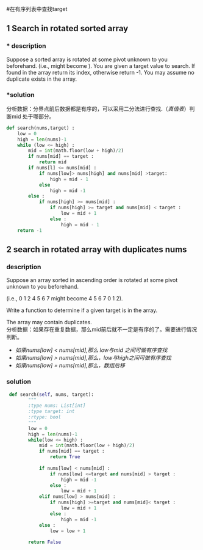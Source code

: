 #在有序列表中查找target
## 1 Search in rotated sorted array 
### * description
Suppose a sorted array is rotated at some pivot unknown to you beforehand.(i.e.,               might become              ).You are given a target value to search. If found in the array return its index, otherwise return -1. You may assume no duplicate exists in the array.  
### *solution  
分析数据：分界点前后数据都是有序的，可以采用二分法进行查找.（_真值表_）判断mid 处于哪部分。

```python
def search(nums,target) :  
	low = 0
	high = len(nums)-1
	while (low <= high) :
		mid = int(math.floor(low + high)/2)
		if nums[mid] == target :
			return mid
		if nums[l] <= nums[mid] :
			if nums[low]> nums[high] and nums[mid] >target:
				high = mid - 1
			else
				high = mid -1
		else :
			if nums[high] >= nums[mid] :
				if nums[high] >= target and nums[mid] < target :
					low = mid + 1
				else :
					high = mid - 1
	return -1
```

## 2 search in rotated array with duplicates nums
### description
Suppose an array sorted in ascending order is rotated at some pivot unknown to you beforehand.

(i.e., 0 1 2 4 5 6 7 might become 4 5 6 7 0 1 2).

Write a function to determine if a given target is in the array.

The array may contain duplicates.  
分析数据：如果存在重复数据，那么mid前后就不一定是有序的了。需要进行情况判断。  

- _如果nums[low] < nums[mid],那么 low与mid 之间可做有序查找_
- _如果nums[low] > nums[mid],那么，low与high之间可做有序查找_
- _如果nums[low] = nums[mid],那么，数组后移_

### solution
```python
 def search(self, nums, target):
        """
        :type nums: List[int]
        :type target: int
        :rtype: bool
        """
        low = 0
        high = len(nums)-1
        while(low <= high) :
            mid = int(math.floor(low + high)/2)
            if nums[mid] == target :
                return True
            
            if nums[low] < nums[mid] :
                if nums[low] <=target and nums[mid] > target :
                    high = mid -1
                else :
                    low = mid + 1
            elif nums[low] > nums[mid] :
                if nums[high] >=target and nums[mid]< target :
                    low = mid + 1
                else :
                    high = mid -1 
            else :
                low = low + 1
                
        return False
```
